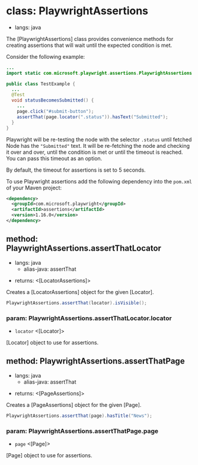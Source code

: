 # class: PlaywrightAssertions
* langs: java

The [PlaywrightAssertions] class provides convenience methods for creating assertions that will wait until the expected condition is met.

Consider the following example:

```java
...
import static com.microsoft.playwright.assertions.PlaywrightAssertions.assertThat;

public class TestExample {
  ...
  @Test
  void statusBecomesSubmitted() {
    ...
    page.click("#submit-button");
    assertThat(page.locator(".status")).hasText("Submitted");
  }
}
```

Playwright will be re-testing the node with the selector `.status` until fetched Node has the `"Submitted"`
text. It will be re-fetching the node and checking it over and over, until the condition is met or until the timeout is
reached. You can pass this timeout as an option.

By default, the timeout for assertions is set to 5 seconds.

To use Playwright assertions add the following dependency into the `pom.xml` of your Maven project:

```xml
<dependency>
  <groupId>com.microsoft.playwright</groupId>
  <artifactId>assertions</artifactId>
  <version>1.16.0</version>
</dependency>
```

## method: PlaywrightAssertions.assertThatLocator
* langs: java
  - alias-java: assertThat
- returns: <[LocatorAssertions]>

Creates a [LocatorAssertions] object for the given [Locator].

```java
PlaywrightAssertions.assertThat(locator).isVisible();
```

### param: PlaywrightAssertions.assertThatLocator.locator
- `locator` <[Locator]>

[Locator] object to use for assertions.

## method: PlaywrightAssertions.assertThatPage
* langs: java
  - alias-java: assertThat
- returns: <[PageAssertions]>

Creates a [PageAssertions] object for the given [Page].

```java
PlaywrightAssertions.assertThat(page).hasTitle("News");
```

### param: PlaywrightAssertions.assertThatPage.page
- `page` <[Page]>

[Page] object to use for assertions.
